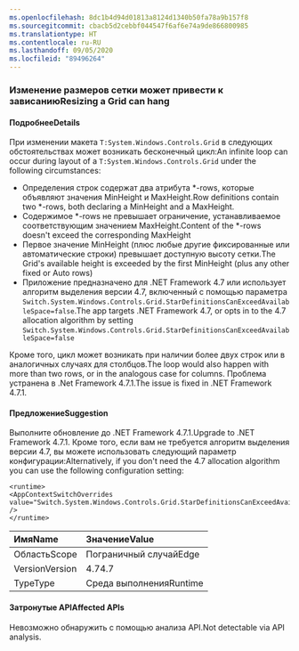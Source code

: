```yaml
---
ms.openlocfilehash: 8dc1b4d94d01813a8124d1340b50fa78a9b157f8
ms.sourcegitcommit: cbacb5d2cebbf044547f6af6e74a9de866800985
ms.translationtype: HT
ms.contentlocale: ru-RU
ms.lasthandoff: 09/05/2020
ms.locfileid: "89496264"
---
```

### <a name="resizing-a-grid-can-hang"></a><span data-ttu-id="56cf8-101">Изменение размеров сетки может привести к зависанию</span><span class="sxs-lookup"><span data-stu-id="56cf8-101">Resizing a Grid can hang</span></span>

#### <a name="details"></a><span data-ttu-id="56cf8-102">Подробнее</span><span class="sxs-lookup"><span data-stu-id="56cf8-102">Details</span></span>

<span data-ttu-id="56cf8-103">При изменении макета <code>T:System.Windows.Controls.Grid</code> в следующих обстоятельствах может возникать бесконечный цикл:</span><span class="sxs-lookup"><span data-stu-id="56cf8-103">An infinite loop can occur during layout of a <code>T:System.Windows.Controls.Grid</code> under the following circumstances:</span></span><ul><li><span data-ttu-id="56cf8-104">Определения строк содержат два атрибута \*-rows, которые объявляют значения MinHeight и MaxHeight.</span><span class="sxs-lookup"><span data-stu-id="56cf8-104">Row definitions contain two \*-rows, both declaring a MinHeight and a MaxHeight.</span></span></li><li><span data-ttu-id="56cf8-105">Содержимое \*-rows не превышает ограничение, устанавливаемое соответствующим значением MaxHeight.</span><span class="sxs-lookup"><span data-stu-id="56cf8-105">Content of the \*-rows doesn't exceed the corresponding MaxHeight</span></span></li><li><span data-ttu-id="56cf8-106">Первое значение MinHeight (плюс любые другие фиксированные или автоматические строки) превышает доступную высоту сетки.</span><span class="sxs-lookup"><span data-stu-id="56cf8-106">The Grid's available height is exceeded by the first MinHeight (plus any other fixed or Auto rows)</span></span></li><li><span data-ttu-id="56cf8-107">Приложение предназначено для .NET Framework 4.7 или использует алгоритм выделения версии 4.7, включенный с помощью параметра <code>Switch.System.Windows.Controls.Grid.StarDefinitionsCanExceedAvailableSpace=false</code>.</span><span class="sxs-lookup"><span data-stu-id="56cf8-107">The app targets .NET Framework 4.7, or opts in to the 4.7 allocation algorithm by setting <code>Switch.System.Windows.Controls.Grid.StarDefinitionsCanExceedAvailableSpace=false</code></span></span></li></ul><span data-ttu-id="56cf8-108">Кроме того, цикл может возникать при наличии более двух строк или в аналогичных случаях для столбцов.</span><span class="sxs-lookup"><span data-stu-id="56cf8-108">The loop would also happen with more than two rows, or in the analogous case for columns.</span></span> <span data-ttu-id="56cf8-109">Проблема устранена в .Net Framework 4.7.1.</span><span class="sxs-lookup"><span data-stu-id="56cf8-109">The issue is fixed in .NET Framework 4.7.1.</span></span>

#### <a name="suggestion"></a><span data-ttu-id="56cf8-110">Предложение</span><span class="sxs-lookup"><span data-stu-id="56cf8-110">Suggestion</span></span>

<span data-ttu-id="56cf8-111">Выполните обновление до .NET Framework 4.7.1.</span><span class="sxs-lookup"><span data-stu-id="56cf8-111">Upgrade to .NET Framework 4.7.1.</span></span>  <span data-ttu-id="56cf8-112">Кроме того, если вам не требуется алгоритм выделения версии 4.7, вы можете использовать следующий параметр конфигурации:</span><span class="sxs-lookup"><span data-stu-id="56cf8-112">Alternatively, if you don't need the 4.7 allocation algorithm you can use the following configuration setting:</span></span><pre><code class="lang-xml">&lt;runtime&gt;&#13;&#10;&lt;AppContextSwitchOverrides value=&quot;Switch.System.Windows.Controls.Grid.StarDefinitionsCanExceedAvailableSpace=true&quot; /&gt;&#13;&#10;&lt;/runtime&gt;&#13;&#10;</code></pre>

| <span data-ttu-id="56cf8-113">Имя</span><span class="sxs-lookup"><span data-stu-id="56cf8-113">Name</span></span>    | <span data-ttu-id="56cf8-114">Значение</span><span class="sxs-lookup"><span data-stu-id="56cf8-114">Value</span></span>       |
|:--------|:------------|
| <span data-ttu-id="56cf8-115">Область</span><span class="sxs-lookup"><span data-stu-id="56cf8-115">Scope</span></span>   |<span data-ttu-id="56cf8-116">Пограничный случай</span><span class="sxs-lookup"><span data-stu-id="56cf8-116">Edge</span></span>|
|<span data-ttu-id="56cf8-117">Version</span><span class="sxs-lookup"><span data-stu-id="56cf8-117">Version</span></span>|<span data-ttu-id="56cf8-118">4.7</span><span class="sxs-lookup"><span data-stu-id="56cf8-118">4.7</span></span>|
|<span data-ttu-id="56cf8-119">Type</span><span class="sxs-lookup"><span data-stu-id="56cf8-119">Type</span></span>|<span data-ttu-id="56cf8-120">Среда выполнения</span><span class="sxs-lookup"><span data-stu-id="56cf8-120">Runtime</span></span>|

#### <a name="affected-apis"></a><span data-ttu-id="56cf8-121">Затронутые API</span><span class="sxs-lookup"><span data-stu-id="56cf8-121">Affected APIs</span></span>

<span data-ttu-id="56cf8-122">Невозможно обнаружить с помощью анализа API.</span><span class="sxs-lookup"><span data-stu-id="56cf8-122">Not detectable via API analysis.</span></span>

<!--

#### Affected APIs

Not detectable via API analysis.

-->
